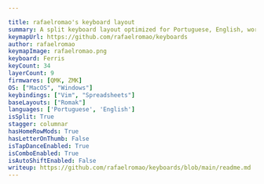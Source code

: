 ```yaml
---

title: rafaelromao's keyboard layout
summary: A split keyboard layout optimized for Portuguese, English, working with numbers and software programming with VIM plugins. The number of keys can vary from 30 to 36.
keymapUrl: https://github.com/rafaelromao/keyboards
author: rafaelromao
keymapImage: rafaelromao.png
keyboard: Ferris
keyCount: 34
layerCount: 9
firmwares: [QMK, ZMK]
OS: ["MacOS", "Windows"]
keybindings: ["Vim", "Spreadsheets"]
baseLayouts: ["Romak"]
languages: ['Portuguese', 'English']
isSplit: True
stagger: columnar
hasHomeRowMods: True
hasLetterOnThumb: False
isTapDanceEnabled: True
isComboEnabled: True
isAutoShiftEnabled: False
writeup: https://github.com/rafaelromao/keyboards/blob/main/readme.md
---
```

